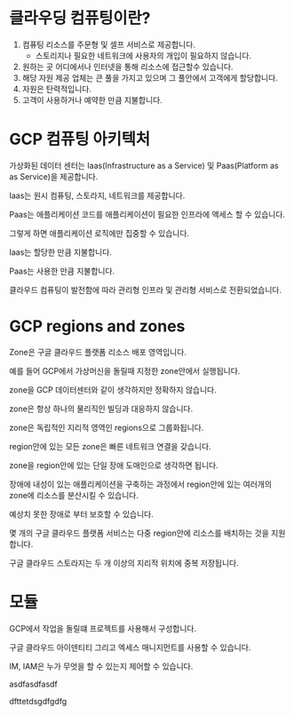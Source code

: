 # 클라우딩 컴퓨팅이란?

1. 컴퓨팅 리소스를 주문형 및 셀프 서비스로 제공합니다.
   - 스토리지나 필요한 네트워크에 사용자의 개입이 필요하지 않습니다.
1. 원하는 곳 어디에서나 인터넷을 통해 리소스에 접근할수 있습니다.
1. 해당 자원 제공 업체는 큰 풀을 가지고 있으며 그 풀안에서 고객에게 할당합니다.
1. 자원은 탄력적입니다.
1. 고객이 사용하거나 예약한 만큼 지불합니다.

# GCP 컴퓨팅 아키텍처

가상화된 데이터 센터는 Iaas(Infrastructure as a Service) 및 Paas(Platform as as Service)을 제공합니다.

Iaas는 원시 컴퓨팅, 스토라지, 네트워크를 제공합니다.

Paas는 애플리케이션 코드를 애플리케이션이 필요한 인프라에 액세스 할 수 있습니다.

그렇게 하면 애플리케이션 로직에만 집중할 수 있습니다.

Iaas는 할당한 만큼 지불합니다.

Paas는 사용한 만큼 지불합니다.

클라우드 컴퓨팅이 발전함에 따라 관리형 인프라 및 관리형 서비스로 전환되었습니다.

# GCP regions and zones

Zone은 구글 클라우드 플랫폼 리소스 배포 영역입니다.

예를 들어 GCP에서 가상머신을 돌릴때 지정한 zone안에서 실행됩니다.

zone을 GCP 데이터센터와 같이 생각하지만 정확하지 않습니다.

zone은 항상 하나의 물리직인 빌딩과 대응하지 않습니다.

zone은 독립적인 지리적 영역인 regions으로 그룹화됩니다.

region안에 있는 모든 zone은 빠른 네트워크 연결을 갖습니다.

zone을 region안에 있는 단일 장애 도매인으로 생각하면 됩니다.

장애에 내성이 있는 애플리케이션을 구축하는 과정에서 region안에 있는 여러개의 zone에 리소스를 분산시킬 수 있습니다.

예상치 못한 장애로 부터 보호할 수 있습니다.

몇 개의 구글 클라우드 플랫폼 서비스는 다중 region안에 리소스를 배치하는 것을 지원합니다.

구글 클라우드 스토라지는 두 개 이상의 지리적 위치에 중복 저장됩니다.

# 모듈

GCP에서 작업을 돌릴떄 프로젝트를 사용해서 구성합니다.

구글 클라우드 아이덴티티 그리고 엑세스 매니지먼트를 사용할 수 있습니다.

IM, IAM은 누가 무엇을 할 수 있는지 제어할 수 있습니다.

asdfasdfasdf

dfttetdsgdfgdfg
